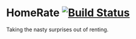 # HomeRate [![Build Status](https://travis-ci.org/HomeRateDev/HomeRate.svg?branch=master)](https://travis-ci.org/HomeRateDev/HomeRate)

Taking the nasty surprises out of renting.
